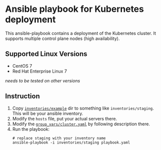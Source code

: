 # Ansible playbook for Kubernetes deployment

This ansible-playbook contains a deployment of the Kubernetes cluster. It supports multiple control plane nodes (high availability).

## Supported Linux Versions

* CentOS 7
* Red Hat Enterprise Linux 7

_needs to be tested on other versions_

## Instruction

1. Copy [`inventories/example`](inventories/example) dir to something like `inventories/staging`.\
   This will be your ansible inventory.
2. Modify the `hosts` file, put your actual servers there.
3. Modify the [`group_vars/cluster.yaml`](group_vars/cluster.yaml) by following description there.
4. Run the playbook:
   ```
   # replace staging with your inventory name
   ansible-playbook -i inventories/staging playbook.yaml
   ```
